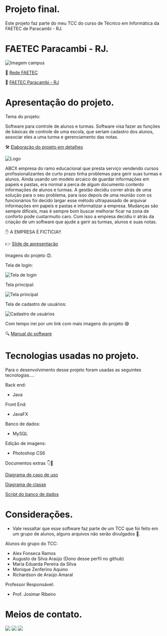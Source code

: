 # Projeto final.
Este projeto faz parte do meu TCC do curso de Técnico em Informática da FAETEC de Paracambi - RJ.

##
<div>
  
# FAETEC Paracambi - RJ.
  
![Imagem campus](http://www.faeterj-paracambi.com.br/bind/wp-content/uploads/2012/12/fabrica.jpg)
  
🏫 [Rede FAETEC](http://www.faetec.rj.gov.br "FAETEC")
  
📖 [FAETEC Paracambi - RJ](https://www.cetepparacambi.com.br "ETE FAETEC Paracambi - RJ")
  ##
 <div>
   
# Apresentação do projeto.
   
Tema do projeto:

Software para controle de alunos e turmas. Software visa fazer as funções de básicas de controle de uma 
escola, que seriam cadastro dos alunos, associar eles a uma turma e gerenciamento das notas.
   
🛠 [Elaboração do projeto em detalhes](https://docs.google.com/document/d/12fLJCMmt7Ih-9w09weUTtt3TxKMmtcQq/edit?usp=sharing&ouid=100937644386236832743&rtpof=true&sd=true "Drive")

 ![Logo](https://1.bp.blogspot.com/-KCAQQtq1ki8/YUUVHs-XSlI/AAAAAAAAAXI/Yn9r94deT98HanPueMgaXwpCkmnD6VHmQCLcBGAsYHQ/s636/C%25C3%25B3pia%2Bde%2BLogoAzul%2B%25281%2529.png)
   
 ABCX empresa do ramo educacional que presta serviço vendendo cursos profissionalizantes de curto
 prazo tinha problemas para gerir suas turmas e alunos. Ainda usando um modelo arcaico de guardar 
 informações em papeis e pastas, era normal a perca de algum documento contento informações de alunos 
 e turmas. A gestão decidiu correr atrás de uma solução para o seu problema, para isso depois de uma
 reunião com os funcionários foi decido largar esse método ultrapassado de arquivar informações em 
 papeis e pastas e informatizar a empresa. Mudanças são sempre difíceis, mas é sempre bom buscar
 melhorar ficar na zona de conforto pode custarmuito caro. Com isso a empresa decidiu ir atrás da
 criação de um software que ajude a gerir as turmas, alunos e suas notas.
   
   ✋ A EMPRESA É FICTICIA!!
 
 👉 [Slide de apresentação]( https://docs.google.com/presentation/d/1zmJpMChmEWjAc1XZooM4-IOcvdijuh8z/edit?usp=sharing&ouid=100937644386236832743&rtpof=true&sd=true)

   Imagens do projeto 😊.
   
   Tela de login:
   
  ![Tela de login](https://raw.githubusercontent.com/augustoaraujo13/imagens-e-arquivos-para-o-readne/main/Projeto%20final/Imagens/Tela%20Login.png)
   
   Tela principal:
   
  ![Tela principal](https://raw.githubusercontent.com/augustoaraujo13/imagens-e-arquivos-para-o-readne/main/Projeto%20final/Imagens/Tela%20principal.png)
   
   Tela de cadastro de usuários:
   
   ![Cadastro de usuários](https://raw.githubusercontent.com/augustoaraujo13/imagens-e-arquivos-para-o-readne/main/Projeto%20final/Imagens/Tela%20cadastro%20de%20usuarios.png)
   
   
   Com tempo irei por um link com mais imagens do projeto 😅
   
   🔍 [Manual do software](https://docs.google.com/document/d/1UCF3H9jbJqto5a--BdAglfq5IYSEYLMG/edit?usp=sharing&ouid=100937644386236832743&rtpof=true&sd=true)
   
   ##
   
   # Tecnologias usadas no projeto.
   
   
   Para o desenvolvimento desse projeto foram usadas as seguintes tecnologias....
   
   Back end:
   - Java
   
   Front End:
   
   - JavaFX
   
   Banco de dados:
   
   - MySQL
   
   Edição de imagens:
   - Photoshop CS6
   
   Documentos extras 👇📄
   
   [Diagrama de caso de uso ](https://drive.google.com/file/d/12Y3qHHOgD_7okXOzvYAYefAwkwghhP4E/view?usp=sharing)
   
   [Diagrama de classe](https://drive.google.com/file/d/1O1dvae2uyIgbY9saf8Lg3BUWgDnLvHoY/view?usp=sharing)
   
   [Script do banco de dados](https://drive.google.com/file/d/135-OsFm1JEObYkf6OuVhFc2TXdmJrEtf/view?usp=sharing)
   
   ##
   # Considerações.
   
   - Vale ressaltar que esse software faz parte de um TCC que foi feito em um grupo de alunos, alguns arquivos não serão divulgados 🚫.
   
   Alunos do grupo do TCC:
   
   - Alex Fonseca Ramos
   - Augusto da Silva Araújo (Dono desse perfil no github)
   - Maria Eduarda Pereira da Silva
   - Monique Zenferino Aquino
   - Richardson de Araújo Amaral
   
   Professor Responsável:
   
   - Prof. Josimar Ribeiro
   
##
   
  # Meios de contato.
  
  <div>
  <a href="https://www.linkedin.com/in/augustoaraujo13/" target="_blank"><img src="https://img.shields.io/badge/LinkedIn-0077B5?style=for-the-badge&logo=linkedin&logoColor=white" target="_blank"></a> <img src="https://img.shields.io/badge/Gmail-D14836?style=for-the-badge&logo=gmail&logoColor=white" target="_blank"></a> <a href="https://pt.stackoverflow.com/users/258077/augusto-araujo" target="_blank"><img src="https://aleen42.github.io/badges/src/stackoverflow.svg" target="_blank"></a>  
    <a href="augustoaraujofoto@gmail.com" target="_blank">
  </div>
   
   
##
